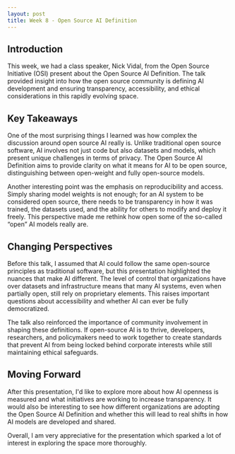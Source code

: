 ```yaml
---
layout: post  
title: Week 8 - Open Source AI Definition  
---
```


## Introduction  
This week, we had a class speaker, Nick Vidal, from the Open Source Initiative (OSI) present about the Open Source AI Definition. The talk provided insight into how the open source community is defining AI development and ensuring transparency, accessibility, and ethical considerations in this rapidly evolving space.  

<!--more-->  

## Key Takeaways  
One of the most surprising things I learned was how complex the discussion around open source AI really is. Unlike traditional open source software, AI involves not just code but also datasets and models, which present unique challenges in terms of privacy. The Open Source AI Definition aims to provide clarity on what it means for AI to be open source, distinguishing between open-weight and fully open-source models.  

Another interesting point was the emphasis on reproducibility and access. Simply sharing model weights is not enough; for an AI system to be considered open source, there needs to be transparency in how it was trained, the datasets used, and the ability for others to modify and deploy it freely. This perspective made me rethink how open some of the so-called “open” AI models really are.  

## Changing Perspectives  
Before this talk, I assumed that AI could follow the same open-source principles as traditional software, but this presentation highlighted the nuances that make AI different. The level of control that organizations have over datasets and infrastructure means that many AI systems, even when partially open, still rely on proprietary elements. This raises important questions about accessibility and whether AI can ever be fully democratized.  

The talk also reinforced the importance of community involvement in shaping these definitions. If open-source AI is to thrive, developers, researchers, and policymakers need to work together to create standards that prevent AI from being locked behind corporate interests while still maintaining ethical safeguards.  

## Moving Forward  
After this presentation, I'd like to explore more about how AI openness is measured and what initiatives are working to increase transparency. It would also be interesting to see how different organizations are adopting the Open Source AI Definition and whether this will lead to real shifts in how AI models are developed and shared.  

Overall, I am very appreciative for the presentation which sparked a lot of interest in exploring the space more thoroughly.

